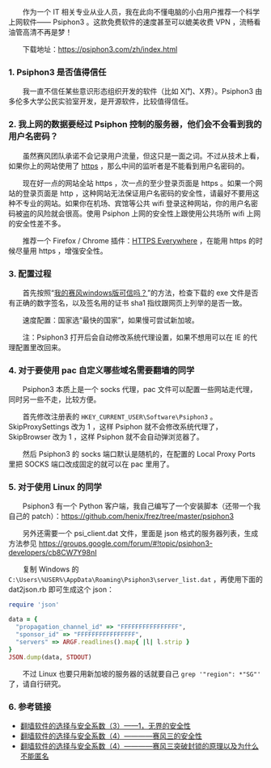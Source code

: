 　　作为一个 IT 相关专业从业人员，我在此向不懂电脑的小白用户推荐一个科学上网软件—— Psiphon3 。这款免费软件的速度甚至可以媲美收费 VPN ，流畅看油管高清不再是梦！

　　下载地址：<https://psiphon3.com/zh/index.html>

### 1. Psiphon3 是否值得信任

　　我一直不信任某些意识形态组织开发的软件（比如 X门、X界）。Psiphon3 由多伦多大学公民实验室开发，是开源软件，比较值得信任。

### 2. 我上网的数据要经过 Psiphon 控制的服务器，他们会不会看到我的用户名密码？

　　虽然赛风团队承诺不会记录用户流量，但这只是一面之词。不过从技术上看，如果你上的网站使用了 [https](../why-https-so-important/_.html) ，那么中间的监听者是不能看到用户名密码的。

　　现在好一点的网站全站 https ，次一点的至少登录页面是 https 。如果一个网站的登录页面是 http ，这种网站无法保证用户名密码的安全性，请最好不要用这种不专业的网站。如果你在机场、宾馆等公共 wifi 登录这种网站，你的用户名密码被盗的风险就会很高。使用 Psiphon 上网的安全性上跟使用公共场所 wifi 上网的安全性差不多。

　　推荐一个 Firefox / Chrome 插件：[HTTPS Everywhere](https://en.wikipedia.org/wiki/HTTPS_Everywhere) ，在能用 https 的时候尽量用 https ，增强安全性。

### 3. 配置过程

　　首先按照“[我的赛风windows版可信吗？](https://psiphon3.com/zh/faq.html#authentic-windows)”的方法，检查下载的 exe 文件是否有正确的数字签名，以及签名用的证书 sha1 指纹跟网页上列举的是否一致。

　　速度配置：国家选“最快的国家”，如果慢可尝试新加坡。

　　注：Psiphon3 打开后会自动修改系统代理设置，如果不想用可以在 IE 的代理配置里改回来。

### 4. 对于要使用 pac 自定义哪些域名需要翻墙的同学

　　Psiphon3 本质上是一个 socks 代理，pac 文件可以配置一些网站走代理，同时另一些不走，比较方便。

　　首先修改注册表的 `HKEY_CURRENT_USER\Software\Psiphon3` 。SkipProxySettings 改为 1 ，这样 Psiphon 就不会修改系统代理了，SkipBrowser 改为 1 ，这样 Psiphon 就不会自动弹浏览器了。

　　然后 Psiphon3 的 socks 端口默认是随机的，在配置的 Local Proxy Ports 里把 SOCKS 端口改成固定的就可以在 pac 里用了。

### 5. 对于使用 Linux 的同学

　　Psiphon3 有一个 Python 客户端，我自己编写了一个安装脚本（还带一个我自己的 patch）：<https://github.com/henix/frez/tree/master/psiphon3>

　　另外还需要一个 psi_client.dat 文件，里面是 json 格式的服务器列表，生成方法参见 <https://groups.google.com/forum/#!topic/psiphon3-developers/cb8CW7Y98nI>

　　复制 Windows 的 `C:\Users\%USER%\AppData\Roaming\Psiphon3\server_list.dat` ，再使用下面的 dat2json.rb 即可生成这个 json：

```ruby
require 'json'

data = {
  "propagation_channel_id" => "FFFFFFFFFFFFFFFF",
  "sponsor_id" => "FFFFFFFFFFFFFFFF",
  "servers" => ARGF.readlines().map{ |l| l.strip }
}
JSON.dump(data, STDOUT)
```

　　不过 Linux 也要只用新加坡的服务器的话就要自己 `grep '"region": *"SG"'` 了，请自行研究。

### 6. 参考链接

* [翻墙软件的选择与安全系数（3）——1，无界的安全性](https://plus.google.com/+GhostAssassin/posts/cyonessuuMZ)
* [翻墙软件的选择与安全系数（4）————赛风三的安全性](https://plus.google.com/+GhostAssassin/posts/CK81jzWRsdx)
* [翻墙软件的选择与安全系数（4）————赛风三突破封锁的原理以及为什么不能匿名](https://plus.google.com/+GhostAssassin/posts/SDkrzcK7ZdY)
